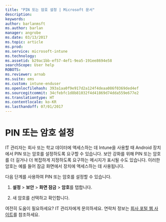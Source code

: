 ```yaml
---
title: "PIN 또는 암호 설정 | Microsoft 문서"
description: 
keywords: 
author: barlanmsft
ms.author: barlan
manager: angrobe
ms.date: 03/13/2017
ms.topic: article
ms.prod: 
ms.service: microsoft-intune
ms.technology: 
ms.assetid: b29ac1bb-ef57-4ef1-9ea5-191ee8694e58
searchScope: User help
ROBOTS: 
ms.reviewer: arnab
ms.suite: ems
ms.custom: intune-enduser
ms.openlocfilehash: 393a1aa0f9e917d2a124f4deaa086f0369ded4ef
ms.sourcegitcommit: 34cfebfc1d8b81032f4d41869d74dda559e677e2
ms.translationtype: HT
ms.contentlocale: ko-KR
ms.lasthandoff: 07/01/2017
---
```

# <a name="set-your-pin-or-password"></a>PIN 또는 암호 설정

IT 관리자는 회사 또는 학교 데이터에 액세스하는 데 Intune을 사용할 때 Android 장치에서 PIN 또는 암호를 설정하도록 요구할 수 있습니다. 보안 강화를 위해 PIN 또는 암호를 더 길거나 더 복잡하게 지정하도록 요구하는 메시지가 표시될 수도 있습니다. 이러한 암호는 예를 들어 잠금 화면에서 장치에 액세스하는 데 사용됩니다.

다음 단계를 사용하여 PIN 또는 암호를 설정할 수 있습니다.

1.  **설정** &gt; **보안** &gt; **화면 잠금** &gt; **암호**를 탭합니다.

2.  새 암호를 선택하고 확인합니다.


여전히 도움이 필요하세요? IT 관리자에게 문의하세요. 연락처 정보는 [회사 포털 웹 사이트](http://portal.manage.microsoft.com)를 참조하세요.
